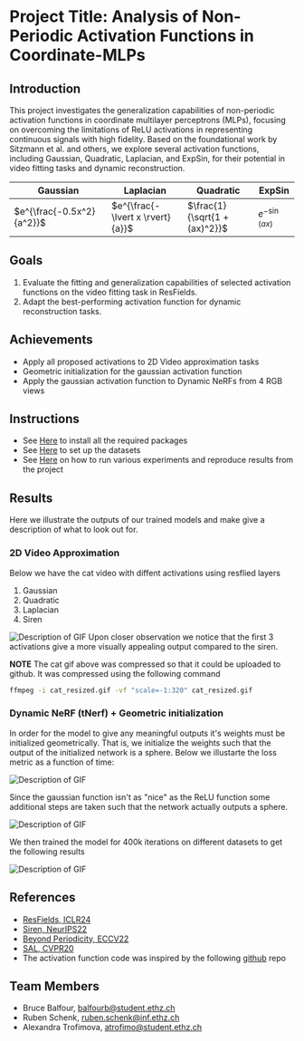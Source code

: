 # Project Title: Analysis of Non-Periodic Activation Functions in Coordinate-MLPs

## Introduction
This project investigates the generalization capabilities of non-periodic activation functions in coordinate multilayer perceptrons (MLPs), focusing on overcoming the limitations of ReLU activations in representing continuous signals with high fidelity. Based on the foundational work by Sitzmann et al. and others, we explore several activation functions, including Gaussian, Quadratic, Laplacian, and ExpSin, for their potential in video fitting tasks and dynamic reconstruction.

| Gaussian | Laplacian | Quadratic| ExpSin|
|----------|-----------|----------|-------|
| $e^{\frac{-0.5x^2}{a^2}}$  | $e^{\frac{-\lvert x \rvert}{a}}$ | $\frac{1}{\sqrt{1 + (ax)^2}}$ |   $e^{-\sin(ax)}$ |


## Goals
1. Evaluate the fitting and generalization capabilities of selected activation functions on the video fitting task in ResFields.
2. Adapt the best-performing activation function for dynamic reconstruction tasks.

## Achievements  

- Apply all proposed activations to 2D Video approximation tasks
- Geometric initialization for the gaussian activation function 
- Apply the gaussian activation function to Dynamic NeRFs from 4 RGB views	

## Instructions
- See [Here](/docs/installation.md) to install all the required packages
- See [Here](/docs/data.md) to set up the datasets
- See [Here](/docs/benchmarking.md) on how to run various experiments and reproduce results from the project

## Results
Here we illustrate the outputs of our trained models and make give a description of what to look out for.


### 2D Video Approximation 

Below we have the cat video with diffent activations using resflied layers
1. Gaussian
2. Quadratic
3. Laplacian
4. Siren

![Description of GIF](images/cat_resized.gif)
Upon closer observation we notice that the first 3 activations give a more visually appealing output compared to the siren. 

**NOTE** The cat gif above was compressed so that it could be uploaded to github. It was compressed using 
the following command
```bash
ffmpeg -i cat_resized.gif -vf "scale=-1:320" cat_resized.gif
```
### Dynamic NeRF (tNerf) + Geometric initialization

In order for the model to give any meaningful outputs it's weights must be initialized geometrically. That is, we initialize the weights such that the output of the initialized network is a sphere. Below we illustarte the loss metric as a function of time:

![Description of GIF](images/cat_resized.gif)

Since the gaussian function isn't as "nice" as the ReLU function some additional steps are taken such that the network actually outputs a sphere. 

![Description of GIF](images/cat_resized.gif)

We then trained the model for 400k iterations on different datasets to get the following results


![Description of GIF](images/cat_resized.gif)

## References
- [ResFields, ICLR24](https://markomih.github.io/ResFields)
- [Siren, NeurIPS22](https://www.vincentsitzmann.com/siren/)
- [Beyond Periodicity, ECCV22](https://arxiv.org/pdf/2111.15135.pdf)
- [SAL, CVPR20](https://arxiv.org/pdf/1911.10414)
- The activation function code was inspired by the following [github](https://github.com/kwea123/Coordinate-MLPs/blob/master/models.py) repo

## Team Members
- Bruce Balfour, [balfourb@student.ethz.ch](mailto:balfourb@student.ethz.ch)
- Ruben Schenk, [ruben.schenk@inf.ethz.ch](mailto:ruben.schenk@inf.ethz.ch)
- Alexandra Trofimova, [atrofimo@student.ethz.ch](mailto:atrofimo@student.ethz.ch)

